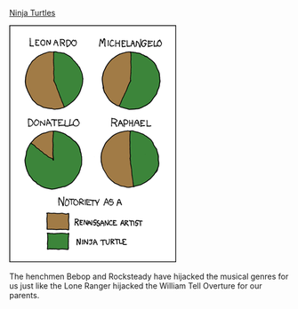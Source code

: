[Ninja Turtles](https://xkcd.com/197)

![Ninja Turtles](./random_comic.png)

The henchmen Bebop and Rocksteady have hijacked the musical genres for us just like the Lone Ranger hijacked the William Tell Overture for our parents.

